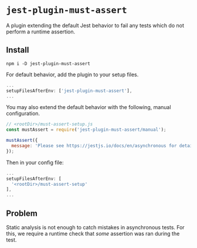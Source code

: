 # `jest-plugin-must-assert`

A plugin extending the default Jest behavior to fail any tests which do not
perform a runtime assertion.

## Install

`npm i -D jest-plugin-must-assert`

For default behavior, add the plugin to your setup files.

```js
...
setupFilesAfterEnv: ['jest-plugin-must-assert'],
...
```

You may also extend the default behavior with the following, manual configuration.

```js
// <rootDir>/must-assert-setup.js
const mustAssert = require('jest-plugin-must-assert/manual');

mustAssert({
  message: 'Please see https://jestjs.io/docs/en/asynchronous for details on testing async code.'
});
```

Then in your config file:

```js
...
setupFilesAfterEnv: [
  '<rootDir>/must-assert-setup'
],
...
```

## Problem

Static analysis is not enough to catch mistakes in asynchronous tests. For this, we require a runtime
check that _some_ assertion was ran during the test.
